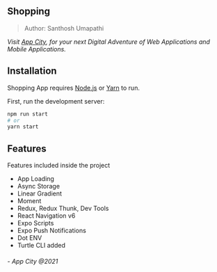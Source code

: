 ## Shopping

> Author: Santhosh Umapathi

_Visit [App City](https://app-city.co), for your next Digital Adventure of Web Applications and Mobile Applications._

## Installation

Shopping App requires [Node.js](https://nodejs.org/) or [Yarn](https://yarnpkg.com/) to run.

First, run the development server:

```bash
npm run start
# or
yarn start
```

## Features

Features included inside the project

- App Loading
- Async Storage
- Linear Gradient
- Moment
- Redux, Redux Thunk, Dev Tools
- React Navigation v6
- Expo Scripts
- Expo Push Notifications
- Dot ENV
- Turtle CLI added

###### - App City @2021

